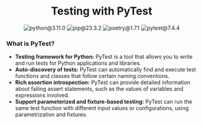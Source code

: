 <h1 align="center">Testing with PyTest</h1>
<p align="center">
  <img src="https://img.shields.io/badge/python-3.11.0-blue" alt="python@3.11.0">
  <img src="https://img.shields.io/badge/pip-23.3.2-moccasin" alt="pip@23.3.2">
  <img src="https://img.shields.io/badge/poetry-1.7.1-orange" alt="poetry@1.7.1">
  <img src="https://img.shields.io/badge/pytest-7.4.4-papayawhip" alt="pytest@7.4.4">
</p>  

<h3 align="left">What is PyTest?</h3>
<p>
  <ul>
    <li><b>Testing framework for Python:</b> PyTest is a tool that allows you to write and run tests for Python applications and libraries.</li>
    <li><b>Auto-discovery of tests:</b> PyTest can automatically find and execute test functions and classes that follow certain naming conventions.</li>
    <li><b>Rich assertion introspection:</b> PyTest can provide detailed information about failing assert statements, such as the values of variables and expressions involved.</li>
    <li><b>Support parameterized and fixture-based testing:</b> PyTest can run the same test function with different input values or configurations, using parametrization and fixtures.</li>
  </ul>
</p>
